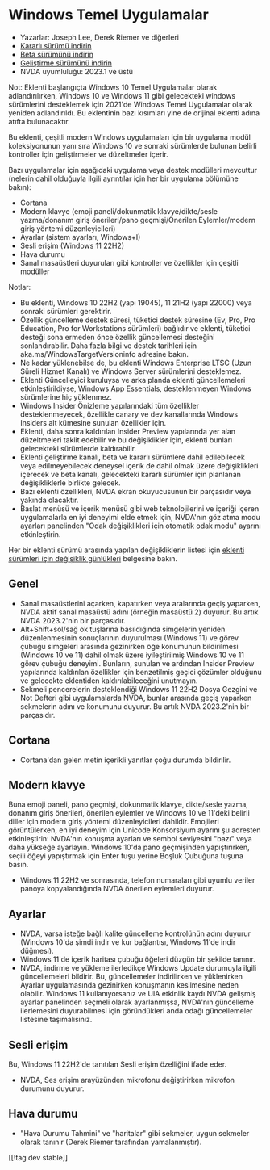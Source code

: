 # Windows Temel Uygulamalar #

* Yazarlar: Joseph Lee, Derek Riemer ve diğerleri
* [Kararlı sürümü indirin][1]
* [Beta sürümünü indirin][2]
* [Geliştirme sürümünü indirin][3]
* NVDA uyumluluğu: 2023.1 ve üstü

Not: Eklenti başlangıçta Windows 10 Temel Uygulamalar olarak
adlandırılırken, Windows 10 ve Windows 11 gibi gelecekteki windows
sürümlerini desteklemek için 2021'de Windows Temel Uygulamalar olarak
yeniden adlandırıldı. Bu eklentinin bazı kısımları yine de orijinal eklenti
adına atıfta bulunacaktır.

Bu eklenti, çeşitli modern Windows uygulamaları için bir uygulama modül
koleksiyonunun yanı sıra Windows 10 ve sonraki sürümlerde bulunan belirli
kontroller için geliştirmeler ve düzeltmeler içerir.

Bazı uygulamalar için aşağıdaki uygulama veya destek modülleri  mevcuttur
(nelerin dahil olduğuyla ilgili ayrıntılar için her bir uygulama bölümüne
bakın):

* Cortana
* Modern klavye (emoji paneli/dokunmatik klavye/dikte/sesle yazma/donanım
  giriş önerileri/pano geçmişi/Önerilen Eylemler/modern giriş yöntemi
  düzenleyicileri)
* Ayarlar (sistem ayarları, Windows+I)
* Sesli erişim (Windows 11 22H2)
* Hava durumu
* Sanal masaüstleri duyuruları gibi kontroller ve özellikler için çeşitli
  modüller

Notlar:

* Bu eklenti, Windows 10 22H2 (yapı 19045), 11 21H2 (yapı 22000) veya
  sonraki sürümleri gerektirir.
* Özellik güncelleme destek süresi, tüketici destek süresine (Ev, Pro, Pro
  Education, Pro for Workstations sürümleri) bağlıdır ve eklenti, tüketici
  desteği sona ermeden önce özellik güncellemesi desteğini
  sonlandırabilir. Daha fazla bilgi ve destek tarihleri ​​için
  aka.ms/WindowsTargetVersioninfo adresine bakın.
* Ne kadar yüklenebilse de, bu eklenti Windows Enterprise LTSC (Uzun Süreli
  Hizmet Kanalı) ve Windows Server sürümlerini desteklemez.
* Eklenti Güncelleyici kuruluysa ve arka planda eklenti güncellemeleri
  etkinleştirildiyse, Windows App Essentials, desteklenmeyen Windows
  sürümlerine hiç yüklenmez.
* Windows Insider Önizleme yapılarındaki tüm özellikler desteklenmeyecek,
  özellikle canary ve dev kanallarında Windows Insiders alt kümesine sunulan
  özellikler için.
* Eklenti, daha sonra kaldırılan Insider Preview yapılarında yer alan
  düzeltmeleri taklit edebilir ve bu değişiklikler için, eklenti bunları
  gelecekteki sürümlerde kaldırabilir.
* Eklenti geliştirme kanalı, beta ve kararlı sürümlere dahil edilebilecek
  veya edilmeyebilecek deneysel içerik de dahil olmak üzere değişiklikleri
  içerecek ve beta kanalı, gelecekteki kararlı sürümler için planlanan
  değişikliklerle birlikte gelecek.
* Bazı eklenti özellikleri, NVDA ekran okuyucusunun bir parçasıdır veya
  yakında olacaktır.
* Başlat menüsü ve içerik menüsü gibi web teknolojilerini ve içeriği içeren
  uygulamalarla en iyi deneyimi elde etmek için, NVDA'nın göz atma modu
  ayarları panelinden "Odak değişiklikleri için otomatik odak modu" ayarını
  etkinleştirin.

Her bir eklenti sürümü arasında yapılan değişikliklerin listesi için
[eklenti sürümleri için değişiklik günlükleri][4] belgesine bakın.

## Genel

* Sanal masaüstlerini açarken, kapatırken veya aralarında geçiş yaparken,
  NVDA aktif sanal masaüstü adını (örneğin masaüstü 2) duyurur. Bu artık
  NVDA 2023.2'nin bir parçasıdır.
* Alt+Shift+sol/sağ ok tuşlarına basıldığında simgelerin yeniden
  düzenlenmesinin sonuçlarının duyurulması (Windows 11) ve görev çubuğu
  simgeleri arasında gezinirken öğe konumunun bildirilmesi (Windows 10 ve
  11) dahil olmak üzere iyileştirilmiş Windows 10 ve 11 görev çubuğu
  deneyimi. Bunların, sunulan ve ardından Insider Preview yapılarında
  kaldırılan özellikler için benzetilmiş geçici çözümler olduğunu ve
  gelecekte eklentiden kaldırılabileceğini unutmayın.
* Sekmeli pencerelerin desteklendiği Windows 11 22H2 Dosya Gezgini ve Not
  Defteri gibi uygulamalarda NVDA, bunlar arasında geçiş yaparken sekmelerin
  adını ve konumunu duyurur. Bu artık NVDA 2023.2'nin bir parçasıdır.

## Cortana

* Cortana'dan gelen metin içerikli yanıtlar çoğu durumda bildirilir.

## Modern klavye

Buna emoji paneli, pano geçmişi, dokunmatik klavye, dikte/sesle yazma,
donanım giriş önerileri, önerilen eylemler ve Windows 10 ve 11'deki belirli
diller için modern giriş yöntemi düzenleyicileri dahildir. Emojileri
görüntülerken, en iyi deneyim için Unicode Konsorsiyum ayarını şu adresten
etkinleştirin: NVDA'nın konuşma ayarları ve sembol seviyesini "bazı" veya
daha yükseğe ayarlayın. Windows 10'da pano geçmişinden yapıştırırken, seçili
öğeyi yapıştırmak için Enter tuşu yerine Boşluk Çubuğuna tuşuna basın.

* Windows 11 22H2 ve sonrasında, telefon numaraları gibi uyumlu veriler
  panoya kopyalandığında NVDA önerilen eylemleri duyurur.

## Ayarlar

* NVDA, varsa isteğe bağlı kalite güncelleme kontrolünün adını duyurur
  (Windows 10'da şimdi indir ve kur bağlantısı, Windows 11'de indir
  düğmesi).
* Windows 11'de içerik haritası çubuğu öğeleri düzgün bir şekilde tanınır.
* NVDA, indirme ve yükleme ilerledikçe Windows Update durumuyla ilgili
  güncellemeleri bildirir. Bu, güncellemeler indirilirken ve yüklenirken
  Ayarlar uygulamasında gezinirken konuşmanın kesilmesine neden
  olabilir. Windows 11 kullanıyorsanız ve UIA etkinlik kaydı NVDA gelişmiş
  ayarlar panelinden seçmeli olarak ayarlanmışsa, NVDA'nın güncelleme
  ilerlemesini duyurabilmesi için göründükleri anda odağı güncellemeler
  listesine taşımalısınız.

## Sesli erişim

Bu, Windows 11 22H2'de tanıtılan Sesli erişim özelliğini ifade eder.

* NVDA, Ses erişim arayüzünden mikrofonu değiştirirken mikrofon durumunu
  duyurur.

## Hava durumu

* "Hava Durumu Tahmini" ve "haritalar" gibi sekmeler, uygun sekmeler olarak
  tanınır (Derek Riemer tarafından yamalanmıştır).

[[!tag dev stable]]

[1]: https://www.nvaccess.org/addonStore/legacy?file=wintenApps

[2]: https://www.nvaccess.org/addonStore/legacy?file=wintenApps-beta

[3]: https://www.nvaccess.org/addonStore/legacy?file=wintenApps-dev

[4]: https://github.com/josephsl/wintenapps/wiki/w10changelog
